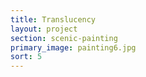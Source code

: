 ```yaml
---
title: Translucency
layout: project
section: scenic-painting
primary_image: painting6.jpg
sort: 5
---
```

